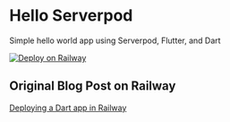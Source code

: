 # Hello Serverpod

Simple hello world app using Serverpod, Flutter, and Dart

[![Deploy on Railway](https://railway.app/button.svg)](https://railway.app/template/SJzxFe?referralCode=androidquartz)

## Original Blog Post on Railway

[Deploying a Dart app in Railway](https://blog.railway.com/p/deploy-a-dart-app-part-1)
